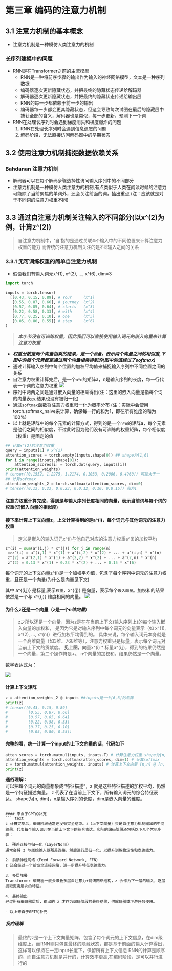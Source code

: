 # 第三章 编码的注意力机制
## 3.1 注意力机制的基本概念
- 注意力机制是一种模仿人类注意力的机制
### 长序列建模中的问题
- RNN是在Transformer之前的主流模型
    - RNN是一种将前序步骤的输出作为输入的神经网络模型，文本是一种序列数据
    - 编码器逐次更新隐藏状态，并把最终的隐藏状态传递给解码器
    - 解码器逐次更新隐藏状态，并把最终的隐藏状态传递给输出层
    - RNN的每一步都依赖于前一步的输出
    - 编码器每一步都会更其隐藏状态，但这会导致每次试图在最后的隐藏层中捕获全部的含义，解码器也是类似，每一步更新，预测下一个词
- RNN在处理长序列时会遇到梯度消失和梯度爆炸的问题
    1. RNN在处理长序列时会遇到信息遗忘的问题
    2. 解码阶段，无法直接访问解码器中的早期状态
## 3.2 使用注意力机制捕捉数据依赖关系
### Bahdanan 注意力机制
- 解码器可以在每个解码步骤选择性访问输入序列中的不同部分
- 注意力机制是一种模仿人类注意力的机制,有点类似于人类在阅读时候的注意力可能除了当前聚焦的单词外，还会关注前面的词，抽出重点 (注：应该就是对于不同词的注意力权重不同)

## 3.3 通过自注意力机制关注输入的不同部分(以x^(2)为例，计算z^(2))
>自注意力机制中，‘自’指的是通过关联`单个`输入中的不同位置来计算注意力权重的能力
>而传统的注意力机制关注的是`不同`输入之间的关系

### 3.3.1 无可训练权重的简单自注意力机制
- 假设我们有输入词元x^(1), x^(2), ..., x^(6), dim=3
```python
import torch

inputs = torch.tensor(
  [[0.43, 0.15, 0.89], # Your     (x^1)
   [0.55, 0.87, 0.66], # journey  (x^2)
   [0.57, 0.85, 0.64], # starts   (x^3)
   [0.22, 0.58, 0.33], # with     (x^4)
   [0.77, 0.25, 0.10], # one      (x^5)
   [0.05, 0.80, 0.55]] # step     (x^6)
)
```
> ***本小节没有可训练权重，因此我们可以直接使用输入词元的嵌入向量来计算注意力权重***

- ***权重分数是两个向量相乘的结果，是一个`标量`，表示两个向量之间的相似度,下图中的每个元素都是通过两个向量相乘得到的(图中的值经过了softmax)***
- 通过计算输入序列中每个位置的加权平均值来捕捉输入序列中不同位置之间的关系
- 自注意力权重计算完后，是一个`n*n`的矩阵a，n是输入序列的长度，每一行代表一个词的注意力权重
![](./images/3.3.png)
- 序列中两两之间是通过嵌入向量的相乘得出(注：这里的嵌入向量是指每个词的向量表示,结果也没有被归一化)
- 通过`softmax`函数将注意力权重归一化为概率分布 (注：实际中会使用torch.softmax_naive来计算，确保每一行的和为1，即在所有维度的和为100%)
- 以上就是矩阵中的每个元素的计算方式，得到的是一个`n*n`的矩阵a，每个元素是他们之间的相似度，不过此时因为他们没有可训练的权重矩阵，每个相似度（权重）是固定的值






```python
## 计算x^(2)的注意力权重
query = inputs[1] # x^(2)
attention_scores = torch.empty(inputs.shape[0]) ## shape为[1,6]
for i in range(inputs.shape[0]):
    attention_scores[i] = torch.dot(query, inputs[i])
print(attention_weights)
# tensor([0.1552, 1.2275, 1.2174, 0.1033, 0.2006, 0.4960]) 可能大于一
## 计算softmax
attention_weights_2 = torch.softmax(attention_scores, dim=0)
# tensor([0.13, 0.23, 0.0.23, 0.0.12, 0.10, 0.0.15]) 和为1

```
#### 注意力权重计算完成，得到是与输入序列长度相同的向量，表示当前词与每个词的权重(词嵌入向量的相似度)


#### 接下来计算上下文向量z，上文计算得到的是a^(i)，每个词元与其他词元的注意力权重

>定义是嵌入的输入词元x^(i)与他自己对应的注意力权重a^(i)的加权平均
```python
z^(i) = sum(a^(i,j) * x^(j)) for j in range(n)
 =>z^(i) = a^(i,1) * x^(1) + a^(i,2) * x^(2) + ... + a^(i,n) * x^(n)
 z^(2) = a^(2,1) * x^(1) + a^(2,2) * x^(2) + ... + a^(2,n) * x^(n)
 z^(2) = 0.13 * x^(1) + 0.23 * x^(2) + ... + 0.15 * x^(6)
```

每个词元的上下文向量z^(i)是一个加权平均值，包含了每个序列中词元的注意力权重，且还是一个向量(为什么是向量见下文)

其中 a^{(i,j)} 是标量,表示`权重`，x^{(j)} 是向量，表示每个`嵌入向量`。加权和的结果依然是一个与 x^{(j)} 维度相同的向量。
![](./images/3.3.z_1.png)

#### 为什么z还是一个向量（z是一个***n维向量***）

>z之所以还是一个向量，因为z是在在当前上下文(输入序列上)的每个输入嵌入向量的加权和，
>是因为它是对输入序列中每个词元的向量表示（如 x^(1), x^(2), ..., x^(n)）进行加权平均得到的。
>具体来说，每个输入词元本身就是一个高维向量（如3维、768维等），注意力权重只是标量，表示每个词元对当前上下文的贡献度。
>**见上图**，向量x^(i) * 标量a^(i,j)，得到的结果仍然是一个向量，第二个操作符是+。
>n个向量的加权和，结果仍然是一个向量。


数学表达式为：

![](./images/3.3_z.png)



#### 计算上下文矩阵
```python
z = attention_weights_2 @ inputs ##inputs是一个[6,3]的矩阵
print(z)
# tensor([0.43, 0.15, 0.89]
#         [0.55, 0.87, 0.66]
#         [0.57, 0.85, 0.64]
#         [0.22, 0.58, 0.33]
#         [0.77, 0.25, 0.10]
#         [0.05, 0.80, 0.55])
```
#### 完整的看，统一计算一个input的上下文向量的话，代码如下
```python
atten_scores = torch.matmul(inputs, inputs.T) # 计算注意力权重 shape为[n, n]
attention_weights = torch.softmax(atten_scores, dim=1) # 计算softmax
z = torch.matmul(attention_weights, inputs) # 计算上下文向量 [n,n] @ [n, dim] = [n, dim]
print(z)
```


**通俗理解：**  
可以把每个词元的向量想象成“特征描述”，z 就是这些特征描述的加权平均，仍然是一个特征描述向量。
z 代表了在当前上下文下，所有输入词元的综合特征表达。
shape为[n, dim]，n是输入序列的长度，dim是嵌入向量的维度。
```

#### 来自于GPT的补充
``` text
z 计算完毕后，编码阶段通常还没有完全结束。z（上下文向量）只是自注意力机制输出的中间结果，代表每个输入词元在当前上下文下的综合表达。实际的编码阶段还包括以下几个常见步骤：

1. 残差连接与归一化（LayerNorm）
通常会将 z 与原始输入做残差连接，然后进行层归一化，以提升训练稳定性和表达能力。

2. 前馈神经网络（Feed Forward Network, FFN）
z 还会经过一个前馈全连接网络，进一步提升特征表达能力。

3. 多层堆叠
Transformer 编码器一般会堆叠多层自注意力+前馈网络结构，z 会作为下一层的输入，逐层提取更高层次的特征。

4. 最终输出
经过所有编码器层后，输出的 z 才作为编码阶段的最终结果，供解码器或下游任务使用。

- 以上来自于GPT的补充
```
##### 我的理解
> 最终的z是一个上下文向量矩阵，包含了每个词元的上下文信息，在dim级维度上，而RNN则只包含最终的隐藏状态，都是基于前面的输入计算得出，这样可以保持在一定input长度下，保留所有上下文信息
> RNN的计算是顺序的，而自注意力机制是并行的，计算效率更高,在编码阶段，是可以并行进行的


